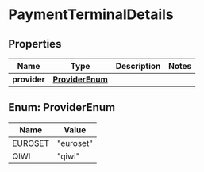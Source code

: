 # PaymentTerminalDetails

## Properties
Name | Type | Description | Notes
------------ | ------------- | ------------- | -------------
**provider** | [**ProviderEnum**](#ProviderEnum) |  | 

<a name="ProviderEnum"></a>
## Enum: ProviderEnum
Name | Value
---- | -----
EUROSET | &quot;euroset&quot;
QIWI | &quot;qiwi&quot;
